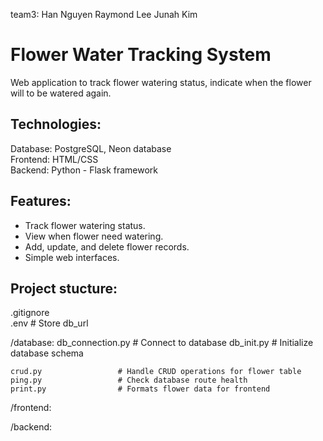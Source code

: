 team3:
Han Nguyen
Raymond Lee
Junah Kim

# Flower Water Tracking System
Web application to track flower watering status, indicate when the flower will to be watered again.

## Technologies:
Database: PostgreSQL, Neon database <br> 
Frontend: HTML/CSS <br>
Backend: Python - Flask framework <br>

## Features:
- Track flower watering status.
- View when flower need watering.
- Add, update, and delete flower records. 
- Simple web interfaces.

## Project stucture:
.gitignore  
.env                        # Store db_url

/database:
    db_connection.py        # Connect to database
    db_init.py              # Initialize database schema
    
    crud.py                 # Handle CRUD operations for flower table
    ping.py                 # Check database route health
    print.py                # Formats flower data for frontend

/frontend:

/backend: 
